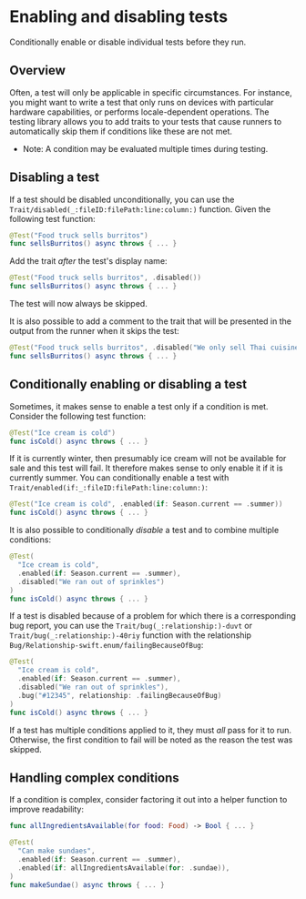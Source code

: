 # Enabling and disabling tests

<!--
This source file is part of the Swift.org open source project

Copyright (c) 2023 Apple Inc. and the Swift project authors
Licensed under Apache License v2.0 with Runtime Library Exception

See https://swift.org/LICENSE.txt for license information
See https://swift.org/CONTRIBUTORS.txt for Swift project authors
-->

Conditionally enable or disable individual tests before they run.

## Overview

Often, a test will only be applicable in specific circumstances. For instance,
you might want to write a test that only runs on devices with particular
hardware capabilities, or performs locale-dependent operations. The testing
library allows you to add traits to your tests that cause runners to
automatically skip them if conditions like these are not met.

- Note: A condition may be evaluated multiple times during testing.

## Disabling a test

If a test should be disabled unconditionally, you can use the
``Trait/disabled(_:fileID:filePath:line:column:)`` function. Given the following
test function:

```swift
@Test("Food truck sells burritos")
func sellsBurritos() async throws { ... }
```

Add the trait _after_ the test's display name:

```swift
@Test("Food truck sells burritos", .disabled())
func sellsBurritos() async throws { ... }
```

The test will now always be skipped.

It is also possible to add a comment to the trait that will be presented in the
output from the runner when it skips the test:

```swift
@Test("Food truck sells burritos", .disabled("We only sell Thai cuisine"))
func sellsBurritos() async throws { ... }
```

## Conditionally enabling or disabling a test

Sometimes, it makes sense to enable a test only if a condition is met. Consider
the following test function:

```swift
@Test("Ice cream is cold")
func isCold() async throws { ... }
```

If it is currently winter, then presumably ice cream will not be available for
sale and this test will fail. It therefore makes sense to only enable it if it
is currently summer. You can conditionally enable a test with
``Trait/enabled(if:_:fileID:filePath:line:column:)``:

```swift
@Test("Ice cream is cold", .enabled(if: Season.current == .summer))
func isCold() async throws { ... }
```

It is also possible to conditionally _disable_ a test and to combine multiple
conditions:

```swift
@Test(
  "Ice cream is cold",
  .enabled(if: Season.current == .summer),
  .disabled("We ran out of sprinkles")
)
func isCold() async throws { ... }
```

If a test is disabled because of a problem for which there is a corresponding
bug report, you can use the ``Trait/bug(_:relationship:)-duvt`` or
``Trait/bug(_:relationship:)-40riy`` function with the relationship
``Bug/Relationship-swift.enum/failingBecauseOfBug``:

```swift
@Test(
  "Ice cream is cold",
  .enabled(if: Season.current == .summer),
  .disabled("We ran out of sprinkles"),
  .bug("#12345", relationship: .failingBecauseOfBug)
)
func isCold() async throws { ... }
```

If a test has multiple conditions applied to it, they must _all_ pass for it to
run. Otherwise, the first condition to fail will be noted as the reason the test
was skipped.

## Handling complex conditions

If a condition is complex, consider factoring it out into a helper function to
improve readability:

```swift
func allIngredientsAvailable(for food: Food) -> Bool { ... }

@Test(
  "Can make sundaes",
  .enabled(if: Season.current == .summer),
  .enabled(if: allIngredientsAvailable(for: .sundae)),
)
func makeSundae() async throws { ... }
```
